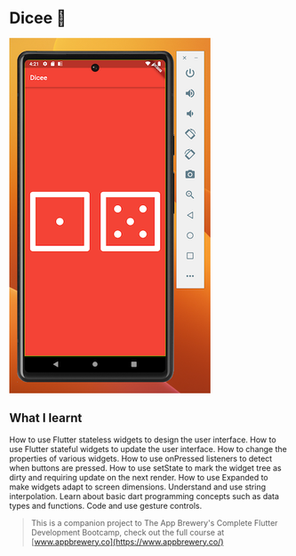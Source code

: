 # Dicee 🎲

<img src="https://github.com/SmileyDoodle/dicee-flutter/blob/main/images/example.png">

## What I learnt

  How to use Flutter stateless widgets to design the user interface.
  How to use Flutter stateful widgets to update the user interface.
  How to change the properties of various widgets.
  How to use onPressed listeners to detect when buttons are pressed.
  How to use setState to mark the widget tree as dirty and requiring update on the next render.
  How to use Expanded to make widgets adapt to screen dimensions.
  Understand and use string interpolation.
  Learn about basic dart programming concepts such as data types and functions.
  Code and use gesture controls.

>This is a companion project to The App Brewery's Complete Flutter Development Bootcamp, check out the full course at [www.appbrewery.co](https://www.appbrewery.co/)

